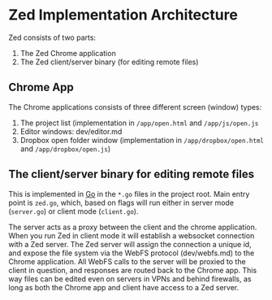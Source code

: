 Zed Implementation Architecture
===============================

Zed consists of two parts:

1. The Zed Chrome application
2. The Zed client/server binary (for editing remote files)

Chrome App
----------

The Chrome applications consists of three different screen (window) types:

1. The project list (implementation in `/app/open.html` and `/app/js/open.js`
2. Editor windows: dev/editor.md
3. Dropbox open folder window (implementation in `/app/dropbox/open.html` and `/app/dropbox/open.js`)

The client/server binary for editing remote files
-------------------------------------------------

This is implemented in [Go](http://golang.org) in the `*.go` files in the project root. Main entry point is `zed.go`, which, based on flags will run either in server mode (`server.go`) or client mode (`client.go`).

The server acts as a proxy between the client and the chrome application. When you run Zed in client mode it will establish a websocket connection with a Zed server. The Zed server will assign the connection a unique id, and expose the file system via the WebFS protocol (dev/webfs.md) to the Chrome application. All WebFS calls to the server will be proxied to the client in question, and responses are routed back to the Chrome app. This way files can be edited even on servers in VPNs and behind firewalls, as long as both the Chrome app and client have access to a Zed server.